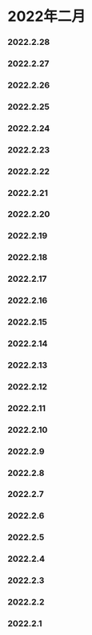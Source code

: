 # 2022年二月


### 2022.2.28 

### 2022.2.27

### 2022.2.26 

### 2022.2.25 

### 2022.2.24 

### 2022.2.23 

### 2022.2.22 

### 2022.2.21 

### 2022.2.20 
    
### 2022.2.19 

### 2022.2.18

### 2022.2.17  
### 2022.2.16
### 2022.2.15
### 2022.2.14
### 2022.2.13
### 2022.2.12
### 2022.2.11
### 2022.2.10
### 2022.2.9
### 2022.2.8
### 2022.2.7
### 2022.2.6
### 2022.2.5
### 2022.2.4
### 2022.2.3
### 2022.2.2
### 2022.2.1
